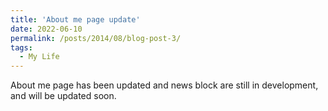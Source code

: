 ```yaml
---
title: 'About me page update'
date: 2022-06-10
permalink: /posts/2014/08/blog-post-3/
tags:
  - My Life
---
```


About me page has been updated and news block are still in development, and will be updated soon.
